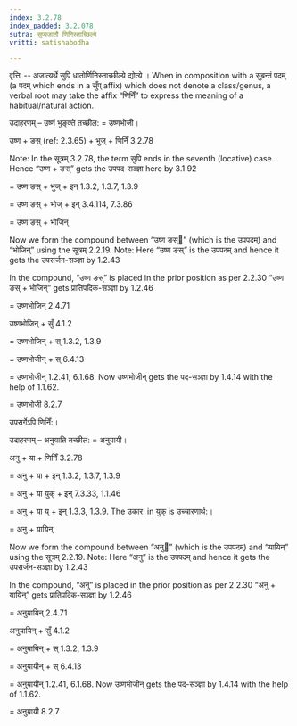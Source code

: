 ```yaml
---
index: 3.2.78
index_padded: 3.2.078
sutra: सुप्यजातौ णिनिस्ताच्छिल्ये
vritti: satishabodha

---
```

वृत्तिः -- अजात्यर्थे सुपि धातोर्णिनिस्ताच्छील्ये द्योत्ये । When in composition with a सुबन्तं पदम् (a पदम् which ends in a सुँप् affix) which does not denote a class/genus, a verbal root may take the affix “णिनिँ” to express the meaning of a habitual/natural action.


उदाहरणम् – उष्णं भुङ्क्ते तच्छील: = उष्णभोजी।


उष्ण + ङस् (ref: 2.3.65) + भुज् + णिनिँ 3.2.78

Note: In the सूत्रम् 3.2.78, the term सुपि ends in the seventh (locative) case. Hence “उष्ण + ङस्” gets the उपपद-सञ्ज्ञा here by 3.1.92

= उष्ण ङस् + भुज् + इन् 1.3.2, 1.3.7, 1.3.9

= उष्ण ङस् + भोज् + इन् 3.4.114, 7.3.86

= उष्ण ङस् + भोजिन्


Now we form the compound between “उष्ण ङस्” (which is the उपपदम्) and “भोजिन्” using the सूत्रम् 2.2.19. Note: Here “उष्ण ङस्” is the उपपदम् and hence it gets the उपसर्जन-सञ्ज्ञा by 1.2.43

In the compound, “उष्ण ङस्” is placed in the prior position as per 2.2.30
“उष्ण ङस् + भोजिन्” gets प्रातिपदिक-सञ्ज्ञा by 1.2.46

= उष्णभोजिन् 2.4.71


उष्णभोजिन् + सुँ 4.1.2

= उष्णभोजिन् + स् 1.3.2, 1.3.9

= उष्णभोजीन् + स् 6.4.13

= उष्णभोजीन् 1.2.41, 6.1.68. Now उष्णभोजीन् gets the पद-सञ्ज्ञा by 1.4.14 with the help of 1.1.62.

= उष्णभोजी 8.2.7


उपसर्गेऽपि णिनिँ:।

उदाहरणम् – अनुयाति तच्छील: = अनुयायी।


अनु + या + णिनिँ 3.2.78

= अनु + या + इन् 1.3.2, 1.3.7, 1.3.9

= अनु + या युक् + इन् 7.3.33, 1.1.46

= अनु + या य् + इन् 1.3.3, 1.3.9. The उकार: in युक् is उच्चारणार्थ:।

= अनु + यायिन्


Now we form the compound between “अनु” (which is the उपपदम्) and “यायिन्” using the सूत्रम् 2.2.19. Note: Here “अनु” is the उपपदम् and hence it gets the उपसर्जन-सञ्ज्ञा by 1.2.43

In the compound, “अनु” is placed in the prior position as per 2.2.30
“अनु + यायिन्” gets प्रातिपदिक-सञ्ज्ञा by 1.2.46

= अनुयायिन् 2.4.71


अनुयायिन् + सुँ 4.1.2

= अनुयायिन् + स् 1.3.2, 1.3.9

= अनुयायीन् + स् 6.4.13

= अनुयायीन् 1.2.41, 6.1.68. Now उष्णभोजीन् gets the पद-सञ्ज्ञा by 1.4.14 with the help of 1.1.62.

= अनुयायी 8.2.7